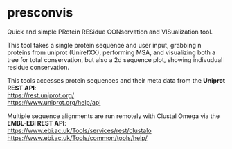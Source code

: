 # presconvis
Quick and simple PRotein RESidue CONservation and VISualization tool.

This tool takes a single protein sequence and user input, grabbing n proteins from uniprot (UnirefXX), performing MSA, and visualizing both a tree for total conservation, but also a 2d sequence plot, showing indivudual residue conservation.

This tools accesses protein sequences and their meta data from the **Uniprot REST API**:  
https://rest.uniprot.org/  
https://www.uniprot.org/help/api  

Multiple sequence alignments are run remotely with Clustal Omega via the **EMBL-EBI REST API**:  
https://www.ebi.ac.uk/Tools/services/rest/clustalo  
https://www.ebi.ac.uk/Tools/common/tools/help/  
